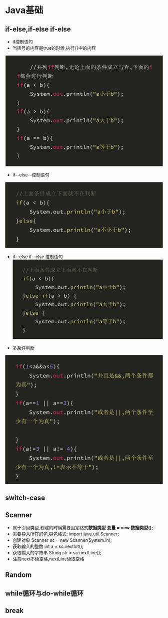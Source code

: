 # Java基础

## if-else,if-else if-else
- if控制语句
- 当括号的内容是true的时候,执行{}中的内容

![enter description here][1]

- if--else--控制语句

![enter description here][2]

- if--else if--else 控制语句
![enter description here][3]

- 多条件判断

![enter description here][4]
## switch-case

## Scanner
- 属于引用类型,创建的时候需要固定格式**数据类型 变量 = new 数据类型();**
- 需要导入所在的包,导包格式: import java.util.Scanner;
- 创建对象 Scanner  sc = new Scanner(System.in);
- 获取输入的整数 int a = sc.nextInt();
- 获取输入的字符串 String str = sc.nextLine();
- 注意next不读空格,nextLine读取空格
## Random

## while循环与do-while循环

## break


  [1]: https://www.github.com/xiesen310/notes_Images/raw/master/images/1499165918356.jpg
  [2]: https://www.github.com/xiesen310/notes_Images/raw/master/images/1499165988986.jpg
  [3]: https://www.github.com/xiesen310/notes_Images/raw/master/images/1499166042540.jpg
  [4]: https://www.github.com/xiesen310/notes_Images/raw/master/images/1499166121230.jpg